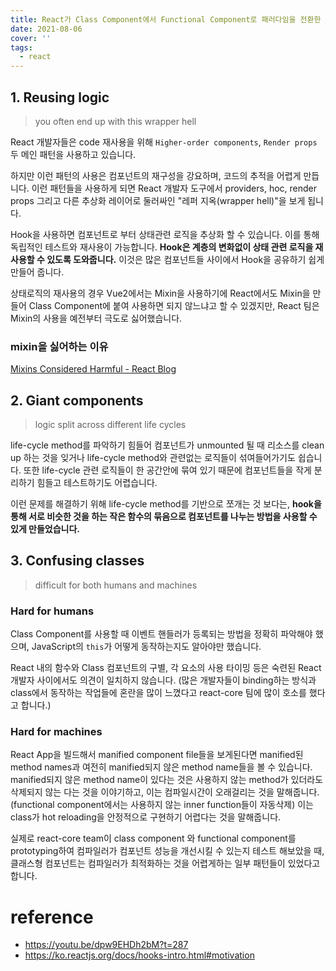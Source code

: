 ```yaml
---
title: React가 Class Component에서 Functional Component로 패러다임을 전환한 이유
date: 2021-08-06
cover: ''
tags:
  - react
---
```


## 1. Reusing logic

> you often end up with this wrapper hell

React 개발자들은 code 재사용을 위해 `Higher-order components`, `Render props` 두 메인 패턴을 사용하고 있습니다.

하지만 이런 패턴의 사용은 컴포넌트의 재구성을 강요하며, 코드의 추적을 어렵게 만듭니다. 이런 패턴들을 사용하게 되면 React 개발자 도구에서 providers, hoc, render props 그리고 다른 추상화 레이어로 둘러싸인 "레퍼 지옥(wrapper hell)"을 보게 됩니다.

Hook을 사용하면 컴포넌트로 부터 상태관련 로직을 추상화 할 수 있습니다. 이를 통해 독립적인 테스트와 재사용이 가능합니다. **Hook은 계층의 변화없이 상태 관련 로직을 재사용할 수 있도록 도와줍니다.** 이것은 많은 컴포넌트들 사이에서 Hook을 공유하기 쉽게 만들어 줍니다.

상태로직의 재사용의 경우 Vue2에서는 Mixin을 사용하기에 React에서도 Mixin을 만들어 Class Component에 붙여 사용하면 되지 않느냐고 할 수 있겠지만, React 팀은 Mixin의 사용을 예전부터 극도로 싫어했습니다.

### mixin을 싫어하는 이유

[Mixins Considered Harmful - React Blog](https://ko.reactjs.org/blog/2016/07/13/mixins-considered-harmful.html)

## 2. Giant components

> logic split across different life cycles

life-cycle method를 파악하기 힘들어 컴포넌트가 unmounted 될 때 리소스를 clean up 하는 것을 잊거나 life-cycle method와 관련없는 로직들이 섞여들어가기도 쉽습니다.
또한 life-cycle 관련 로직들이 한 공간안에 묶여 있기 때문에 컴포넌트들을 작게 분리하기 힘들고 테스트하기도 어렵습니다.

이런 문제를 해결하기 위해 life-cycle method를 기반으로 쪼개는 것 보다는, **hook을 통해 서로 비슷한 것을 하는 작은 함수의 묶음으로 컴포넌트를 나누는 방법을 사용할 수 있게 만들었습니다.**

## 3. Confusing classes

> difficult for both humans and machines

### Hard for humans

Class Component를 사용할 때 이벤트 핸들러가 등록되는 방법을 정확히 파악해야 했으며, JavaScript의 `this`가 어떻게 동작하는지도 알아야만 했습니다.

React 내의 함수와 Class 컴포넌트의 구별, 각 요소의 사용 타이밍 등은 숙련된 React 개발자 사이에서도 의견이 일치하지 않습니다. (많은 개발자들이 binding하는 방식과 class에서 동작하는 작업들에 혼란을 많이 느꼈다고 react-core 팀에 많이 호소를 했다고 합니다.)

### Hard for machines

React App을 빌드해서 manified component file들을 보게된다면 manified된 method names과 여전히 manified되지 않은 method name들을 볼 수 있습니다. manified되지 않은 method name이 있다는 것은 사용하지 않는 method가 있더라도 삭제되지 않는 다는 것을 이야기하고, 이는 컴파일시간이 오래걸리는 것을 말해줍니다.(functional component에서는 사용하지 않는 inner function들이 자동삭제) 이는 class가 hot reloading을 안정적으로 구현하기 어렵다는 것을 말해줍니다.

실제로 react-core team이 class component 와 functional component를 prototyping하여 컴파일러가 컴포넌트 성능을 개선시킬 수 있는지 테스트 해보았을 때, 클래스형 컴포넌트는 컴파일러가 최적화하는 것을 어렵게하는 일부 패턴들이 있었다고 합니다.

# reference

- https://youtu.be/dpw9EHDh2bM?t=287
- https://ko.reactjs.org/docs/hooks-intro.html#motivation
